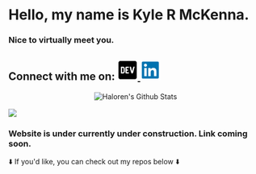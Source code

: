<h1> Hello, my name is Kyle R McKenna. </h1>
<h3> Nice to virtually meet you.</h3>

<h2> Connect with me on:

<a href= "https://dev.to/haloren">
    <img 
        src="images/DEVLogo.png" 
        width="40"
        height="40"
    />
</a>

<a href= "https://www.linkedin.com/in/kyle-mckenna-98269a44/">
    <img 
        src="images/LinkedInLogo.png" 
        width="40"
        height="40"
    />
</a>
</h2>

<p align="center">
<img
    align="center"
    alt="Haloren's Github Stats"
    src="https://github-readme-stats.vercel.app/api?username=Haloren&show_icons=true&hide_border=true"
/>
</p>

<a href="https://github.com/Haloren/github-readme-stats">
<img 
    align="center" 
    src="https://github-readme-stats.Haloren1.vercel.app/api/top-langs/?username=Haloren&layout=compact&theme=radical" 
/>
</a>

<h3 color:"purple">Website is under currently under construction. Link coming soon.
</h3>

<p>
⬇️ If you'd like, you can check out my repos below ⬇️  
</p>